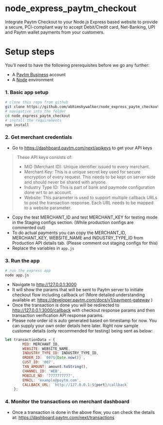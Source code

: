 # node_express_paytm_checkout
Integrate Paytm Checkout to your Node.js Express based website to provide a secure, PCI-compliant way to accept Debit/Credit card, Net-Banking, UPI and Paytm wallet payments from your customers.

# Setup steps
You’ll need to have the following prerequisites before we go any further:
- A [Paytm Business](https://business.paytm.com/) account
- A [Node](https://nodejs.org) environment

### 1. Basic app setup
```bash
# clone this repo from github
git clone https://github.com/abhimskywalker/node_express_paytm_checkout.git
# navigative into the folder
cd node_express_paytm_checkout
# install the requirements
npm install
```

### 2. Get merchant credentials
- Go to https://dashboard.paytm.com/next/apikeys to get your API keys
> These API keys consists of:
> - MID (Merchant ID): Unique identifier issued to every merchant.
> - Merchant Key: This is a unique secret key used for secure encryption of every request. This needs to be kept on server side and should never be shared with anyone.
> - Industry Type ID: This is part of bank and paymode configuration done wrt to an account.
> - Website: This parameter is used to support multiple callback URLs to post the transaction response. Each URL needs to be mapped to a website parameter.
- Copy the test MERCHANT_ID and test MERCHANT_KEY for testing mode in the Staging configs section. (While production configs are commented out)
- To do actual payments you can copy the MERCHANT_ID, MERCHANT_KEY, WEBSITE_NAME and INDUSTRY_TYPE_ID from Production API details tab. (Please comment out staging configs for this) 
- Replace the variables in `app.js`

### 3. Run the app
```bash
# run the express app
node app.js
```
- Navigate to http://127.0.0.1:3000
- It will show the params that will be sent to Paytm server to initiate checkout flow including callback url (More detailed understanding available at: https://developer.paytm.com/docs/v1/payment-gateway )
- Once the transaction is done you will be redirected to http://127.0.0.1:3000/callback with checkout response params and then transaction verification API response params.
- Please note order id is auto generated based on timestamp for now. You can supply your own order details here later. Right now sample customer details (only recommended for testing) being sent as below:
```js
let transactionData = {
        MID: MERCHANT_ID,
        WEBSITE: WEBSITE_NAME,
        INDUSTRY_TYPE_ID: INDUSTRY_TYPE_ID,
        ORDER_ID: `007${Date.now()}`,
        CUST_ID: '007',
        TXN_AMOUNT: amount.toString(),
        CHANNEL_ID: 'WEB',
        MOBILE_NO: '7777777777',
        EMAIL: 'example@paytm.com',
        CALLBACK_URL: `http://127.0.0.1:${port}/callback`
    };
```

### 4. Monitor the transactions on merchant dashboard
- Once a transaction is done in the above flow, you can check the details at: https://dashboard.paytm.com/next/transactions
